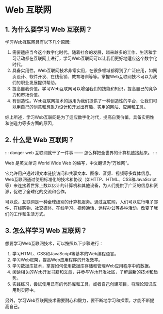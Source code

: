 # Web 互联网

## 1. 为什么要学习 Web 互联网？

学习Web互联网具有以下几个原因:

1. 需要适应当今这个数字化时代。随着社会的发展，越来越多的工作、生活和学习活动都在互联网上进行，学习Web互联网可以让我们更好地适应这个数字化时代。
2. 具备实用性。Web互联网技术非常实用，在很多领域都得到了广泛应用，如网页设计、软件开发、在线营销、教育培训等等。掌握Web互联网技术可以为我们的职业发展提供帮助。
3. 提高自我价值。学习Web互联网可以增强我们的技能和知识，提高自己的竞争力和市场价值。
4. 有创造性。Web互联网技术的运用为我们提供了一种创造性的平台，让我们可以用自己的创意和想象力设计和开发出有趣、实用的网站、应用和工具。
   
综上所述，学习Web互联网是为了适应数字化时代，提高自我价值，具备实用性和创造力等多方面的原因。

## 2. 什么是 Web 互联网？

::: danger
web 互联网就干了一件事 —— 怎么样把全世界的计算机链接起来。
:::

Web 是英文单词 World Wide Web 的缩写，中文翻译为“万维网”。

它允许用户通过超文本链接访问和共享文本、图像、音频、视频等多媒体信息。Web互联网通过使用标准化的技术和协议（如HTTP、HTML、CSS和JavaScript等）来连接着世界上数以亿计的计算机和其他设备，为人们提供了广泛的信息和资源，促进了全球化的交流和合作。

可以说，互联网是一种全球级别的计算机服务。通过互联网，人们可以进行电子邮件、在线购物、社交媒体、在线学习、视频通话、远程办公等各种活动，改变了我们的工作和生活方式。


## 3. 怎么样学习 Web 互联网？

想要学习Web互联网技术，可以按照以下步骤进行：

1. 学习HTML、CSS和JavaScript等基本的Web编程语言。
2. 学习Web框架，提高Web应用程序的开发效率。
3. 学习数据库技术，掌握如何使用数据库存储和管理Web应用程序中的数据。
4. 阅读相关的Web开发书籍和文章，并参与Web开发社区，了解最新的技术和趋势。
5. 实践练习，尝试使用已有的代码库和工具，或者自己创建项目，将理论知识应用到实际中。

另外，学习Web互联网技术需要耐心和毅力，要不断地学习和探索，才能不断提高自己。

